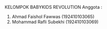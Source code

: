 KELOMPOK BABYKIDS REVOLUTION
Anggota :
1. Ahmad Faishol Fawwas (192410103065)
2. Mohammad Rafli Subekhi (192410103069)

